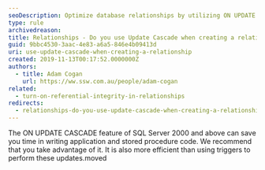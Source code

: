 ```yaml
---
seoDescription: Optimize database relationships by utilizing ON UPDATE CASCADE to streamline updates and reduce code complexity.
type: rule
archivedreason:
title: Relationships - Do you use Update Cascade when creating a relationship?
guid: 9bbc4530-3aac-4e83-a6a5-846e4b09413d
uri: use-update-cascade-when-creating-a-relationship
created: 2019-11-13T00:17:52.0000000Z
authors:
  - title: Adam Cogan
    url: https://ww.ssw.com.au/people/adam-cogan
related:
  - turn-on-referential-integrity-in-relationships
redirects:
  - relationships-do-you-use-update-cascade-when-creating-a-relationship
---
```


The ON UPDATE CASCADE feature of SQL Server 2000 and above can save you time in writing application and stored procedure code. We recommend that you take advantage of it. It is also more efficient than using triggers to perform these updates.moved

<!--endintro-->
